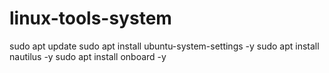 # linux-tools-system

sudo apt update 
sudo apt install ubuntu-system-settings -y
sudo apt install nautilus -y
sudo apt install onboard -y

